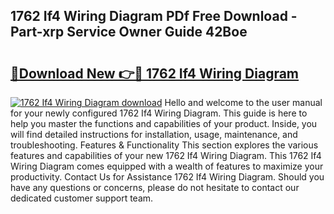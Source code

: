 ## 1762 If4 Wiring Diagram PDf Free Download - Part-xrp Service Owner Guide 42Boe

# <h2><a href="http://dfpp7x5.blite.top/?on=1762+If4+Wiring+Diagram">🔗Download New 👉🔴 1762 If4 Wiring Diagram</a></h2>

[![1762 If4 Wiring Diagram download](https://i.imgur.com/lujVjoI.png)](http://dfpp7x5.blite.top/?on=1762+If4+Wiring+Diagram)
Hello and welcome to the user manual for your newly configured 1762 If4 Wiring Diagram. This guide is here to help you master the functions and capabilities of your product. Inside, you will find detailed instructions for installation, usage, maintenance, and troubleshooting. Features & Functionality This section explores the various features and capabilities of your new 1762 If4 Wiring Diagram. This 1762 If4 Wiring Diagram comes equipped with a wealth of features to maximize your productivity. Contact Us for Assistance 1762 If4 Wiring Diagram. Should you have any questions or concerns, please do not hesitate to contact our dedicated customer support team.
